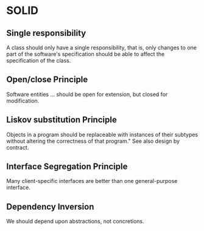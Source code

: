 # SOLID

## Single responsibility

A class should only have a single responsibility, that is, only changes to one part of the software's specification should be able to affect the specification of the class.

## Open/close Principle

Software entities ... should be open for extension, but closed for modification.

## Liskov substitution Principle

Objects in a program should be replaceable with instances of their subtypes without altering the correctness of that program." See also design by contract.

## Interface Segregation Principle
Many client-specific interfaces are better than one general-purpose interface.

## Dependency Inversion
We should depend upon abstractions, not concretions.